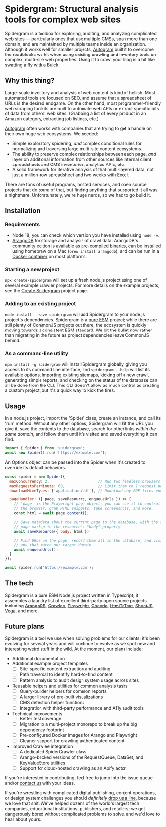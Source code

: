 # Spidergram: Structural analysis tools for complex web sites

Spidergram is a toolbox for exploring, auditing, and analyzing complicated web sites — particularly ones that use multiple CMSs, span more than one domain, and are maintained by multiple teams inside an organization. Although it works well for smaller projects, [Autogram](https://autogram-is) built it to overcome the roadblocks we hit when using existing crawling and inventory tools on complex, multi-site web properties. Using it to crawl your blog is a bit like swatting a fly with a Buick.

## Why this thing?

Large-scale inventory and analysis of web content is kind of hellish. Most automated tools are focused on SEO, and assume that a spreadsheet of URLs is the desired endgame. On the other hand, most programmer-friendly web scraping toolkits are built to automate web APIs or extract specific bits of data from others' web sites. (Grabbing a list of every product in an Amazon category, extracting job listings, etc.)

[Autogram](https://autogram.is) often works with companies that are trying to get a handle on their own huge web ecosystems. We needed:

- Simple exploratory spidering, *and* complex conditional rules for normalizing and traversing large multi-site content ecosystems.
- The ability to preserve complex relationships between each page, *and* layer on additional information from other sources like internal client spreadsheets and CMS inventories, analytics APIs, etc.
- A solid framework for iterative analysis of that multi-layered data, not just a million-row spreadsheet and two weeks with Excel.

There are tons of useful programs, hosted services, and open source projects that do *some* of that, but finding anything that supported it all was a nightmare. Unforatunately, we're huge nerds, so we had to go build it.

## Installation

### Requirements

- Node 18; you can check which version you have installed using `node -v`.
- [ArangoDB](https://www.arangodb.com/) for storage and analysis of crawl data. ArangoDB's community edition is available as [pre-compiled binaries](https://www.arangodb.com/download-major/), can be installed using homebrew on a Mac (`brew install arangodb`), and can be run in a [Docker container](https://hub.docker.com/_/arangodb) on most platforms.

### Starting a new project

`npx create-spidergram` will set up a fresh node.js project using one of several example crawler projects. For more details on the example projects, see the [Create Spidergram](https://github.com/autogram-is/create-spidergram) project page.

### Adding to an existing project

`node install --save spidergram` will add Spidergram to your node.js project's dependencies. Spidergram is a [pure ESM](https://gist.github.com/sindresorhus/a39789f98801d908bbc7ff3ecc99d99c) project; while there are still plenty of CommonJS projects out there, the ecosystem is quickly moving towards a consistent ESM standard. We bit the bullet now rather than migrating in the future as project dependencies leave CommonJS behind.

### As a command-line utility

`npm install -g spidergram` will install Spidergram globally, giving you access to its command line interface, and `spidergram --help` will list its available options. Importing existing sitemaps, kicking off a new crawl, generating simple reports, and checking on the status of the database can all be done from the CLI. This CLI doesn't allow as much control as creating a custom project, but it's a quick way to kick the tires.

## Usage

In a node.js project, import the 'Spider' class, create an instance, and call its 'run' method. Without any other options, Spidergram will hit the URL you give it, save the contents to the database, search for other links *within the same domain*, and follow them until it's visited and saved everything it can find.

``` javascript
import { Spider } from 'spidergram';
await new Spider().run('https://example.com');
```

An Options object can be passed into the Spider when it's created to override its default behaviors.

``` javascript
const spider = new Spider({
  maxConcurrency: 2,                      // Run two headless browsers in parallel
  maxRequestsPerMinute: 60,               // Limit them to 1 request per second
  downloadMimeTypes: ['application/pdf'], // Download any PDF files encountered

  pageHandler: ({ page, saveResource, enqueueUrls }) => {
    // 'page' is the Playwright page object; you can use it to control
    // the browser, grab HTML snippets, take screenshots, and more.
    const html = await page.content();

    // Save metadata about the current page to the database, with the raw
    // page markup in the resource's "body" property
    await saveResource({ body: html })

    // Find URLs on the page, record them all in the database, and visit
    // any that match our target domain.
    await enqueueUrls();
  }
});

await spider.run('https://example.com');
```

## The tech

Spidergram is a pure ESM Node.js project written in Typescript; it assembles a laundry list of excellent third-party open source projects including [ArangoDB](https://www.arangodb.com), [Crawlee](https://crawlee.dev), [Playwright](https://playwright.dev), [Cheerio](https://cheerio.js.org), [HtmlToText](https://github.com/html-to-text/node-html-to-text), [SheetJS](https://sheetjs.com), [Vega](https://vega.github.io), and more.

## Future plans

Spidergram is a tool we use when solving problems for our clients; it's been evolving for several years and will continue to evolve as we spot new and interesting weird stuff in the wild. At the moment, our plans include:

- Additional documentation
- Additional example project templates
  - [ ] Site-specific content extraction and auditing
  - [ ] Path traversal to identify hard-to-find content
  - [ ] Pattern analysis to audit design system usage across sites
- Reusable helpers and utilities for common analysis tasks
  - [ ] Query-builder helpers for common reports
  - [ ] A larger library of pre-built visualizations
  - [ ] CMS detection helper functions
  - [ ] Integration with third-party performance and A11y audit tools
- Technical improvements
  - [ ] Better test coverage
  - [ ] Migration to a multi-project monorepo to break up the big dependency footprint
  - [ ] Pre-configured Docker images for Arango and Playwright
  - [ ] Cleaner support for crawling authenticated content
- Improved Crawlee integration
  - [ ] A dedicated SpiderCrawler class
  - [ ] Arango-backed versions of the RequestQueue, DataSet, and KeyValueStore utilities
  - [ ] Support for cloud-hosted crawling as an Apify actor

If you're interested in contributing, feel free to jump into the issue queue and/or [contact us](https://autogram.is) with your ideas.

If you're wrestling with complicated digital publishing, content operations, or design system challenges you should *definitely* [drop us a line](https://autogram.is/listening/), because we love that shit. We've helped dozens of the world's largest tech companies, educational institutions, publishers, and retailers; we get dangerously bored without complicated problems to solve, and we'd love to hear about yours.

